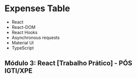 # Expenses Table

- React
- React-DOM
- React Hooks
- Asynchronous requests
- Material UI
- TypeScript

## Módulo 3: React [Trabalho Prático] - PÓS IGTI/XPE
